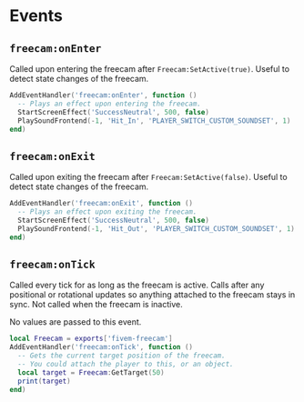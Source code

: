 Events
======

`freecam:onEnter`
-----------------

Called upon entering the freecam after `Freecam:SetActive(true)`. Useful to
detect state changes of the freecam.

```lua
AddEventHandler('freecam:onEnter', function ()
  -- Plays an effect upon entering the freecam.
  StartScreenEffect('SuccessNeutral', 500, false)
  PlaySoundFrontend(-1, 'Hit_In', 'PLAYER_SWITCH_CUSTOM_SOUNDSET', 1)
end)
```

`freecam:onExit`
----------------

Called upon exiting the freecam after `Freecam:SetActive(false)`. Useful to
detect state changes of the freecam.

```lua
AddEventHandler('freecam:onExit', function ()
  -- Plays an effect upon exiting the freecam.
  StartScreenEffect('SuccessNeutral', 500, false)
  PlaySoundFrontend(-1, 'Hit_Out', 'PLAYER_SWITCH_CUSTOM_SOUNDSET', 1)
end)
```

`freecam:onTick`
----------------

Called every tick for as long as the freecam is active. Calls after any
positional or rotational updates so anything attached to the freecam stays
in sync. Not called when the freecam is inactive.

No values are passed to this event.

```lua
local Freecam = exports['fivem-freecam']
AddEventHandler('freecam:onTick', function ()
  -- Gets the current target position of the freecam.
  -- You could attach the player to this, or an object.
  local target = Freecam:GetTarget(50)
  print(target)
end)
```
